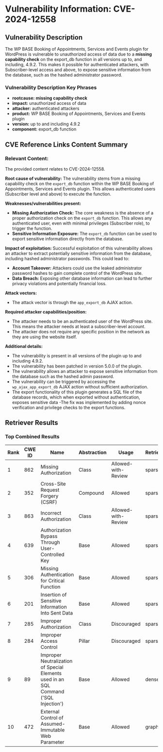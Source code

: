 # Vulnerability Information: CVE-2024-12558

## Vulnerability Description
The WP BASE Booking of Appointments, Services and Events plugin for WordPress is vulnerable to unauthorized access of data due to a **missing capability check** on the export_db function in all versions up to, and including, 4.9.2. This makes it possible for authenticated attackers, with Subscriber-level access and above, to expose sensitive information from the database, such as the hashed administrator password.

### Vulnerability Description Key Phrases
- **rootcause:** **missing capability check**
- **impact:** unauthorized access of data
- **attacker:** authenticated attackers
- **product:** WP BASE Booking of Appointments, Services and Events plugin
- **version:** up to and including 4.9.2
- **component:** export_db function

## CVE Reference Links Content Summary
### Relevant Content:
The provided content relates to CVE-2024-12558.

**Root cause of vulnerability:**
The vulnerability stems from a missing capability check on the `export_db` function within the WP BASE Booking of Appointments, Services and Events plugin. This allows authenticated users (Subscriber level and above) to execute the function.

**Weaknesses/vulnerabilities present:**
- **Missing Authorization Check:** The core weakness is the absence of a proper authorization check on the `export_db` function. This allows any authenticated user, even with minimal privileges (Subscriber role), to trigger the function.
- **Sensitive Information Exposure:** The `export_db` function can be used to export sensitive information directly from the database.

**Impact of exploitation:**
Successful exploitation of this vulnerability allows an attacker to extract potentially sensitive information from the database, including hashed administrator passwords. This could lead to:
- **Account Takeover:** Attackers could use the leaked administrator password hashes to gain complete control of the WordPress site.
- **Data Breach:**  Exposing other database information can lead to further privacy violations and potentially financial loss.

**Attack vectors:**
- The attack vector is through the `app_export_db` AJAX action.

**Required attacker capabilities/position:**
-   The attacker needs to be an authenticated user of the WordPress site. This means the attacker needs at least a subscriber-level account.
- The attacker does not require any specific position in the network as they are using the website itself.

**Additional details:**
- The vulnerability is present in all versions of the plugin up to and including 4.9.2.
- The vulnerability has been patched in version 5.0.0 of the plugin.
- The vulnerability allows an attacker to expose sensitive information from the database such as the hashed admin password.
- The vulnerability can be triggered by accessing the `wp_ajax_app_export_db` AJAX action without sufficient authorization.
- The export functionality of this plugin generates a SQL file of the database records, which when exported without authentication, exposes sensitive data
-The fix was implemented by adding nonce verification and privilege checks to the export functions.

## Retriever Results

### Top Combined Results

| Rank | CWE ID | Name | Abstraction | Usage  | Retrievers | Individual Scores |
|------|--------|------|-------------|-------|------------|-------------------|
| 1 | 862 | Missing Authorization | Class | Allowed-with-Review | sparse | 0.488 |
| 2 | 352 | Cross-Site Request Forgery (CSRF) | Compound | Allowed | sparse | 0.462 |
| 3 | 863 | Incorrect Authorization | Class | Allowed-with-Review | sparse | 0.458 |
| 4 | 639 | Authorization Bypass Through User-Controlled Key | Base | Allowed | sparse | 0.435 |
| 5 | 306 | Missing Authentication for Critical Function | Base | Allowed | sparse | 0.427 |
| 6 | 201 | Insertion of Sensitive Information Into Sent Data | Base | Allowed | sparse | 0.424 |
| 7 | 285 | Improper Authorization | Class | Discouraged | sparse | 0.423 |
| 8 | 284 | Improper Access Control | Pillar | Discouraged | sparse | 0.405 |
| 9 | 89 | Improper Neutralization of Special Elements used in an SQL Command ('SQL Injection') | Base | Allowed | dense | 0.472 |
| 10 | 472 | External Control of Assumed-Immutable Web Parameter | Base | Allowed | graph | 0.002 |

